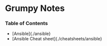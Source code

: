 # Grumpy Notes

### Table of Contents
- [Ansible]{./ansible}
- [Ansible Cheat sheet]{./cheatsheets/ansible}
